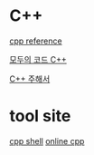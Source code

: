 # C++
<a href="https://en.cppreference.com/w/" target="_blank">cpp reference</a>

<a href="https://modoocode.com/" target="_blank">모두의 코드 C++</a>

<a href="https://c-annotationskr.sourceforge.io/" target="_blank">C++ 주해서</a>

# tool site
<a href="http://cpp.sh/" target="_blank">cpp shell</a>
<a href="https://www.online-cpp.com/" target="_blank">online cpp</a>
